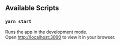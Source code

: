 

## Available Scripts

### `yarn start`

Runs the app in the development mode.\
Open [http://localhost:3000](http://localhost:3000) to view it in your browser.

